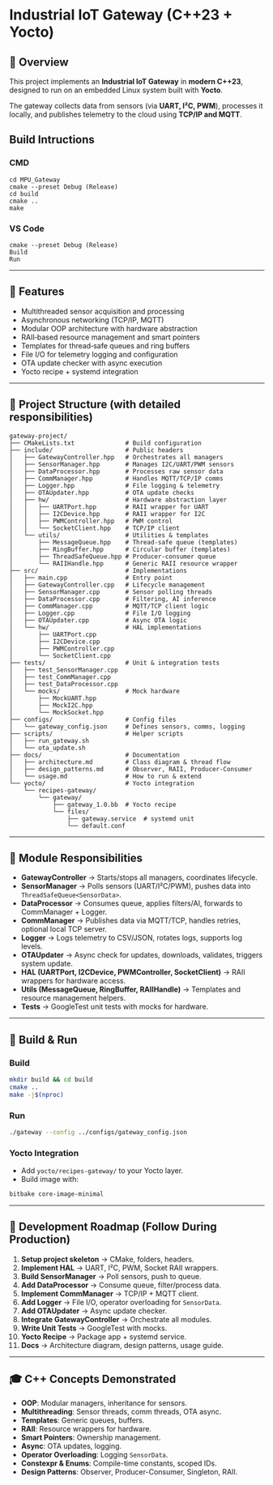 # Industrial IoT Gateway (C++23 + Yocto)

## 📌 Overview
This project implements an **Industrial IoT Gateway** in **modern C++23**, designed to run on an embedded Linux system built with **Yocto**.  

The gateway collects data from sensors (via **UART, I²C, PWM**), processes it locally, and publishes telemetry to the cloud using **TCP/IP and MQTT**.

## Build Intructions
### CMD
    cd MPU_Gateway
    cmake --preset Debug (Release)
    cd build
    cmake ..
    make
### VS Code
    cmake --preset Debug (Release)
    Build
    Run

---

## 🎯 Features
- Multithreaded sensor acquisition and processing  
- Asynchronous networking (TCP/IP, MQTT)  
- Modular OOP architecture with hardware abstraction  
- RAII‑based resource management and smart pointers  
- Templates for thread‑safe queues and ring buffers  
- File I/O for telemetry logging and configuration  
- OTA update checker with async execution  
- Yocto recipe + systemd integration  

---

## 🧩 Project Structure (with detailed responsibilities)

```
gateway-project/
├── CMakeLists.txt              # Build configuration
├── include/                    # Public headers
│   ├── GatewayController.hpp   # Orchestrates all managers
│   ├── SensorManager.hpp       # Manages I2C/UART/PWM sensors
│   ├── DataProcessor.hpp       # Processes raw sensor data
│   ├── CommManager.hpp         # Handles MQTT/TCP/IP comms
│   ├── Logger.hpp              # File logging & telemetry
│   ├── OTAUpdater.hpp          # OTA update checks
│   ├── hw/                     # Hardware abstraction layer
│   │   ├── UARTPort.hpp        # RAII wrapper for UART
│   │   ├── I2CDevice.hpp       # RAII wrapper for I2C
│   │   ├── PWMController.hpp   # PWM control
│   │   └── SocketClient.hpp    # TCP/IP client
│   └── utils/                  # Utilities & templates
│       ├── MessageQueue.hpp    # Thread-safe queue (templates)
│       ├── RingBuffer.hpp      # Circular buffer (templates)
│       ├── ThreadSafeQueue.hpp # Producer-consumer queue
│       └── RAIIHandle.hpp      # Generic RAII resource wrapper
├── src/                        # Implementations
│   ├── main.cpp                # Entry point
│   ├── GatewayController.cpp   # Lifecycle management
│   ├── SensorManager.cpp       # Sensor polling threads
│   ├── DataProcessor.cpp       # Filtering, AI inference
│   ├── CommManager.cpp         # MQTT/TCP client logic
│   ├── Logger.cpp              # File I/O logging
│   ├── OTAUpdater.cpp          # Async OTA logic
│   └── hw/                     # HAL implementations
│       ├── UARTPort.cpp
│       ├── I2CDevice.cpp
│       ├── PWMController.cpp
│       └── SocketClient.cpp
├── tests/                      # Unit & integration tests
│   ├── test_SensorManager.cpp
│   ├── test_CommManager.cpp
│   ├── test_DataProcessor.cpp
│   └── mocks/                  # Mock hardware
│       ├── MockUART.hpp
│       ├── MockI2C.hpp
│       └── MockSocket.hpp
├── configs/                    # Config files
│   └── gateway_config.json     # Defines sensors, comms, logging
├── scripts/                    # Helper scripts
│   ├── run_gateway.sh
│   └── ota_update.sh
├── docs/                       # Documentation
│   ├── architecture.md         # Class diagram & thread flow
│   ├── design_patterns.md      # Observer, RAII, Producer-Consumer
│   └── usage.md                # How to run & extend
└── yocto/                      # Yocto integration
    └── recipes-gateway/
        └── gateway/
            ├── gateway_1.0.bb  # Yocto recipe
            └── files/
                ├── gateway.service  # systemd unit
                └── default.conf
```

---

## 🧠 Module Responsibilities

- **GatewayController** → Starts/stops all managers, coordinates lifecycle.  
- **SensorManager** → Polls sensors (UART/I²C/PWM), pushes data into `ThreadSafeQueue<SensorData>`.  
- **DataProcessor** → Consumes queue, applies filters/AI, forwards to CommManager + Logger.  
- **CommManager** → Publishes data via MQTT/TCP, handles retries, optional local TCP server.  
- **Logger** → Logs telemetry to CSV/JSON, rotates logs, supports log levels.  
- **OTAUpdater** → Async check for updates, downloads, validates, triggers system update.  
- **HAL (UARTPort, I2CDevice, PWMController, SocketClient)** → RAII wrappers for hardware access.  
- **Utils (MessageQueue, RingBuffer, RAIIHandle)** → Templates and resource management helpers.  
- **Tests** → GoogleTest unit tests with mocks for hardware.  

---

## 🚀 Build & Run

### Build
```bash
mkdir build && cd build
cmake ..
make -j$(nproc)
```

### Run
```bash
./gateway --config ../configs/gateway_config.json
```

### Yocto Integration
- Add `yocto/recipes-gateway/` to your Yocto layer.
- Build image with:
```bash
bitbake core-image-minimal
```

---

## 📌 Development Roadmap (Follow During Production)

1. **Setup project skeleton** → CMake, folders, headers.  
2. **Implement HAL** → UART, I²C, PWM, Socket RAII wrappers.  
3. **Build SensorManager** → Poll sensors, push to queue.  
4. **Add DataProcessor** → Consume queue, filter/process data.  
5. **Implement CommManager** → TCP/IP + MQTT client.  
6. **Add Logger** → File I/O, operator overloading for `SensorData`.  
7. **Add OTAUpdater** → Async update checker.  
8. **Integrate GatewayController** → Orchestrate all modules.  
9. **Write Unit Tests** → GoogleTest with mocks.  
10. **Yocto Recipe** → Package app + systemd service.  
11. **Docs** → Architecture diagram, design patterns, usage guide.  

---

## 🎓 C++ Concepts Demonstrated
- **OOP**: Modular managers, inheritance for sensors.  
- **Multithreading**: Sensor threads, comm threads, OTA async.  
- **Templates**: Generic queues, buffers.  
- **RAII**: Resource wrappers for hardware.  
- **Smart Pointers**: Ownership management.  
- **Async**: OTA updates, logging.  
- **Operator Overloading**: Logging `SensorData`.  
- **Constexpr & Enums**: Compile-time constants, scoped IDs.  
- **Design Patterns**: Observer, Producer-Consumer, Singleton, RAII.  
